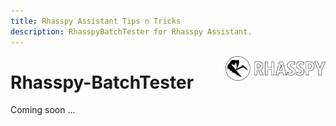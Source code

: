 ```yaml
---
title: Rhasspy Assistant Tips n Tricks
description: RhasspyBatchTester for Rhasspy Assistant.
---
```


<img align="right" src="../images/rhasspyLogoLong.png" width="160" style="top: 15px">

# Rhasspy-BatchTester


Coming soon ...